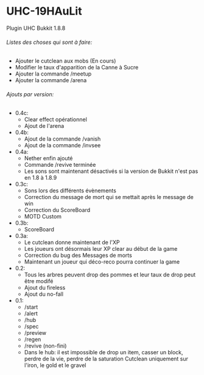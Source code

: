 # UHC-19HAuLit
Plugin UHC Bukkit 1.8.8

###### Listes des choses qui sont à faire:
- Ajouter le cutclean aux mobs (En cours)
- Modifier le taux d'apparition de la Canne à Sucre
- Ajouter la commande /meetup
- Ajouter la commande /arena

###### Ajouts par version:
- 0.4c:
  - Clear effect opérationnel
  - Ajout de l'arena
- 0.4b:
  - Ajout de la commande /vanish
  - Ajout de la commande /invsee
- 0.4a:
  - Nether enfin ajouté
  - Commande /revive terminée
  - Les sons sont maintenant désactivés si la version de Bukkit n'est pas en 1.8 à 1.8.9
- 0.3c:
  - Sons lors des différents évènements
  - Correction du message de mort qui se mettait après le message de win
  - Correction du ScoreBoard
  - MOTD Custom
- 0.3b:
  - ScoreBoard
- 0.3a:
  - Le cutclean donne maintenant de l'XP
  - Les joueurs ont désormais leur XP clear au début de la game
  - Correction du bug des Messages de morts
  - Maintenant un joueur qui déco-reco pourra continuer la game
- 0.2:
  - Tous les arbres peuvent drop des pommes et leur taux de drop peut être modifé
  - Ajout du fireless
  - Ajout du no-fall
- 0.1:
  - /start
  - /alert
  - /hub
  - /spec
  - /preview
  - /regen
  - /revive (non-fini)
  - Dans le hub: il est impossible de drop un item, casser un block, perdre de la vie, perdre de la saturation
  Cutclean uniquement sur l'iron, le gold et le gravel

